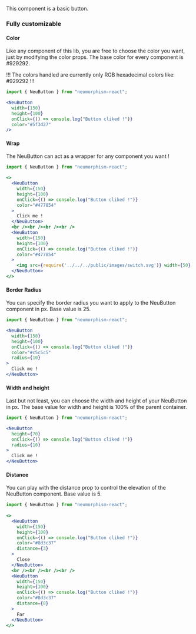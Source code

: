 This component is a basic button.

### Fully customizable ###

#### Color ####

Like any component of this lib, you are free to choose the color you want, just by modifying the color props. The base color for every component is #929292.

!!! The colors handled are currently only RGB hexadecimal colors like: #929292 !!!

```jsx { "props": { "style": { "backgroundColor": "#5f3d27", "textAlign": "center", "padding": "60px 30px" } } }
import { NeuButton } from "neumorphism-react";

<NeuButton
  width={150}
  height={100}
  onClick={() => console.log("Button cliked !")}
  color="#5f3d27"
/>
```

#### Wrap ####

The NeuButton can act as a wrapper for any component you want !

```jsx { "props": { "style": { "backgroundColor": "#477854", "textAlign": "center", "padding": "60px 30px" } } }
import { NeuButton } from "neumorphism-react"; 

<>
  <NeuButton
    width={150}
    height={100}
    onClick={() => console.log("Button cliked !")}
    color="#477854"
  >
    Click me !
  </NeuButton>
  <br /><br /><br /><br />
  <NeuButton
    width={150}
    height={100}
    onClick={() => console.log("Button cliked !")}
    color="#477854"
  >
    <img src={require('../../../public/images/switch.svg')} width={50} height={50} />
  </NeuButton>
</>
```

#### Border Radius ####

You can specify the border radius you want to apply to the NeuButton component in px. Base value is 25.

```jsx { "props": { "style": { "backgroundColor": "#c5c5c5", "textAlign": "center", "padding": "60px 30px" } } }
import { NeuButton } from "neumorphism-react";

<NeuButton
  width={150}
  height={100}
  onClick={() => console.log("Button cliked !")}
  color="#c5c5c5"
  radius={10}
>
  Click me !
</NeuButton>
```

#### Width and height ####

Last but not least, you can choose the width and height of your NeuButton in px. The base value for width and height is 100% of the parent container. 

```jsx { "props": { "style": { "backgroundColor": "#929292", "textAlign": "center", "padding": "60px 30px" } } }
import { NeuButton } from "neumorphism-react";

<NeuButton
  height={70}
  onClick={() => console.log("Button cliked !")}
  radius={10}
>
  Click me !
</NeuButton>
```

#### Distance ####

You can play with the distance prop to control the elevation of the NeuButton component. Base value is 5.

```jsx { "props": { "style": { "backgroundColor": "#8d3c37", "textAlign": "center", "padding": "60px 20px" } } }
import { NeuButton } from "neumorphism-react";
  
<>
  <NeuButton
    width={150}
    height={100}
    onClick={() => console.log("Button cliked !")}
    color="#8d3c37"
    distance={3}
  >
    Close
  </NeuButton>
  <br /><br /><br /><br />
  <NeuButton
    width={150}
    height={100}
    onClick={() => console.log("Button cliked !")}
    color="#8d3c37"
    distance={8}
  >
    Far
  </NeuButton>
</>
```